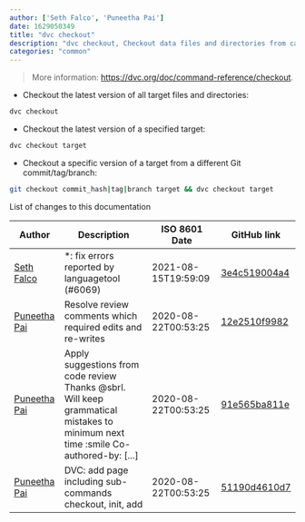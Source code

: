 ```yaml
---
author: ['Seth Falco', 'Puneetha Pai']
date: 1629050349
title: "dvc checkout"
description: "dvc checkout, Checkout data files and directories from cache."
categories: "common"
---
```

> More information: <https://dvc.org/doc/command-reference/checkout>.

- Checkout the latest version of all target files and directories:

```bash
dvc checkout
```

- Checkout the latest version of a specified target:

```bash
dvc checkout target
```

- Checkout a specific version of a target from a different Git commit/tag/branch:

```bash
git checkout commit_hash|tag|branch target && dvc checkout target
```
List of changes to this documentation


Author | Description | ISO 8601 Date | GitHub link
------|-----|-----|-----
[Seth Falco](mailto:seth@falco.fun) | *: fix errors reported by languagetool (#6069) | 2021-08-15T19:59:09 | [3e4c519004a4](https://github.com/tldr-pages/tldr/commit/3e4c519004a471c861cdc609fd7239ee3355671c)
[Puneetha Pai](mailto:puneethapai29@gmail.com) | Resolve review comments which required edits and re-writes | 2020-08-22T00:53:25 | [12e2510f9982](https://github.com/tldr-pages/tldr/commit/12e2510f9982a355f10034f7c497b08938802db3)
[Puneetha Pai](mailto:21996583+PuneethaPai@users.noreply.github.com) | Apply suggestions from code review Thanks @sbrl. Will keep grammatical mistakes to minimum next time :smile Co-authored-by: [...] | 2020-08-22T00:53:25 | [91e565ba811e](https://github.com/tldr-pages/tldr/commit/91e565ba811e1112dc3e96f46d4b3d2bd96095c2)
[Puneetha Pai](mailto:puneethapai29@gmail.com) | DVC: add page including sub-commands checkout, init, add | 2020-08-22T00:53:25 | [51190d4610d7](https://github.com/tldr-pages/tldr/commit/51190d4610d79700de85ecfdf12b61be6a70b28a)

